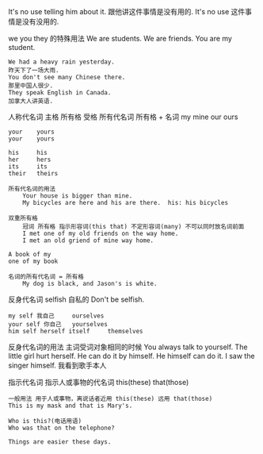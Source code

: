 It's no use telling him about it.
跟他讲这件事情是没有用的.
It's no use
这件事情是没有没用的.

we you they 的特殊用法
	We are students.
	We are friends.
	You are my student.

	We had a heavy rain yesterday.
	昨天下了一场大雨.
	You don't see many Chinese there.
	那里中国人很少.
	They speak English in Canada.
	加拿大人讲英语.

人称代名词
	主格
	所有格
	受格
所有代名词
	所有格 + 名词
	my	mine
	our		ours
	
	your	yours
	your	yours

	his		his
	her		hers
	its		its
	their	theirs

	所有代名词的用法
		Your house is bigger than mine.
		My bicycles are here and his are there.  his: his bicycles

	双重所有格
		冠词 所有格 指示形容词(this that) 不定形容词(many) 不可以同时放名词前面
		I met one of my old friends on the way home.
		I met an old griend of mine way home.

	A book of my
	one of my book

	名词的所有代名词 = 所有格
		My dog is black, and Jason's is white.

反身代名词
selfish
自私的
Don't be selfish.

	my self 我自己		ourselves
	your self 你自己	yourselves
	him self herself itself		themselves
	
反身代名词的用法
	主词受词对象相同的时候
	You always talk to yourself.
	The little girl hurt herself.
	He can do it by himself.
	He himself can do it.
	I saw the singer himself.
	我看到歌手本人


指示代名词
	指示人或事物的代名词
	this(these)		that(those)
	
	一般用法 用于人或事物，离说话者近用 this(these) 远用 that(those)
	This is my mask and that is Mary's.

	Who is this?(电话用语)
	Who was that on the telephone?

	Things are easier these days.


